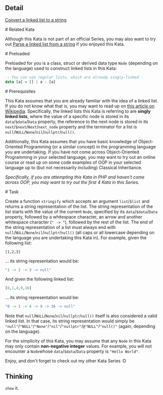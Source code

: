 ## Detail

[Convert a linked list to a string](https://www.codewars.com/kata/convert-a-linked-list-to-a-string/haskell)

\# Related Kata

Although this Kata is not part of an official Series, you may also want to try out [Parse a linked list from a string](https://www.codewars.com/kata/582c5382f000e535100001a7) if you enjoyed this Kata.

\# Preloaded

Preloaded for you is a class, struct or derived data type `Node` (depending on the language) used to construct linked lists in this Kata:

```haskell
-- You can use regular lists, which are already singly-linked
data [a] = [] | a : [a]
```

\# Prerequisites

This Kata assumes that you are already familiar with the idea of a linked list. If you do not know what that is, you may want to read up on [this article on Wikipedia](https://en.wikipedia.org/wiki/Linked_list). Specifically, the linked lists this Kata is referring to are **singly linked lists**, where the value of a specific node is stored in its `data`/`$data`/`Data` property, the reference to the next node is stored in its `next`/`$next`/`Next`/`next_node` property and the terminator for a list is `null`/`NULL`/`None`/`nil`/`nullptr`/`null()`.

Additionally, this Kata assumes that you have basic knowledge of Object-Oriented Programming (or a similar concept) in the programming language you are undertaking. If you have not come across Object-Oriented Programming in your selected language, you may want to try out an online course or read up on some code examples of OOP in your selected language up to (but not necessarily including) Classical Inheritance.

*Specifically, if you are attempting this Kata in PHP and haven't come across OOP, you may want to try out the first 4 Kata in this Series.*

\# Task

Create a function `stringify` which accepts an argument `list`/`$list` and returns a string representation of the list. The string representation of the list starts with the value of the current `Node`, specified by its `data`/`$data`/`Data` property, followed by a whitespace character, an arrow and another whitespace character (`" -> "`), followed by the rest of the list. The end of the string representation of a list must always end with `null`/`NULL`/`None`/`nil`/`nullptr`/`null()` (all caps or all lowercase depending on the language you are undertaking this Kata in). For example, given the following list:

```
[1,2,3]
```

... its string representation would be:

```haskell
"1 -> 2 -> 3 -> null"
```

And given the following linked list:

```haskell
[0,1,4,9,16]
```

... its string representation would be:

```haskell
"0 -> 1 -> 4 -> 9 -> 16 -> null"
```

Note that `null`/`NULL`/`None`/`nil`/`nullptr`/`null()` itself is also considered a valid linked list. In that case, its string representation would simply be `"null"`/`"NULL"`/`"None"`/`"nil"`/`"nullptr"`/`@"NULL"`/`"null()"` (again, depending on the language).

For the simplicity of this Kata, you may assume that any `Node` in this Kata may only contain **non-negative integer** values. For example, you will not encounter a `Node`whose `data`/`$data`/`Data` property is `"Hello World"`.

Enjoy, and don't forget to check out my other Kata Series :D

## Thinking

`show` it.